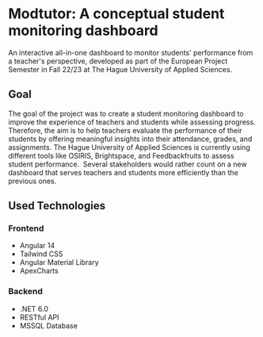 # Modtutor: A conceptual student monitoring dashboard
An interactive all-in-one dashboard to monitor students' performance from a teacher's perspective, developed as part of the European Project Semester in Fall 22/23 at The Hague University of Applied Sciences.

## Goal
The goal of the project was to create a student monitoring dashboard to improve the experience of teachers and students while assessing progress. Therefore, the aim is to help teachers evaluate the performance of their students by offering meaningful insights into their attendance, grades, and assignments. The Hague University of Applied Sciences is currently using different tools like OSIRIS, Brightspace, and Feedbackfruits to assess student performance. 
Several stakeholders would rather count on a new dashboard that serves teachers and students more efficiently than the previous ones. 

## Used Technologies
### Frontend 
- Angular 14
- Tailwind CSS
- Angular Material Library
- ApexCharts

### Backend
- .NET 6.0
- RESTful API
- MSSQL Database


